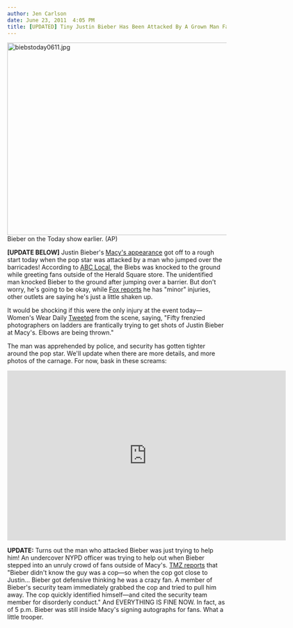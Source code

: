 ```yaml
---
author: Jen Carlson
date: June 23, 2011  4:05 PM
title: [UPDATED] Tiny Justin Bieber Has Been Attacked By A Grown Man Fan At Macy's
---
```


<p><span class="mt-enclosure mt-enclosure-image" style="display: inline;"> <img alt="biebstoday0611.jpg" src="https://web.archive.org/web/20120605231842im_/http://gothamist.com/attachments/arts_jen/biebstoday0611.jpg" width="640" height="442" class="image-none"> </span><br>
<span class="photo_caption">Bieber on the Today show earlier. (AP)</span></p>

<p><strong>[UPDATE BELOW]</strong> Justin Bieber&apos;s <a href="https://web.archive.org/web/20120605231842/http://gothamist.com/2011/06/22/biebers_minions_already_taking_over.php">Macy&apos;s appearance</a> got off to a rough start today when the pop star was attacked by a man who jumped over the barricades! According to <a href="https://web.archive.org/web/20120605231842/http://abclocal.go.com/wabc/story?section=news/local/new_york&amp;id=8208674">ABC Local</a>, the Biebs was knocked to the ground while greeting fans outside of the Herald Square store. The unidentified man knocked Bieber to the ground after jumping over a barrier. But don&apos;t worry, he&apos;s going to be okay, while <a href="https://web.archive.org/web/20120605231842/http://www.myfoxny.com/dpp/news/justin-bieber-injured-by-fan-20110623-lgf">Fox reports</a> he has &quot;minor&quot; injuries, other outlets are saying he&apos;s just a little shaken up.</p>

<p>It would be shocking if this were the only injury at the event today&#x2014;Women&apos;s Wear Daily <a href="https://web.archive.org/web/20120605231842/https://twitter.com/#!/womensweardaily/status/83980113628250112">Tweeted</a> from the scene, saying, &quot;Fifty frenzied photographers on ladders are frantically trying to get shots of Justin Bieber at Macy&apos;s. Elbows are being thrown.&quot;</p>

<p>The man was apprehended by police, and security has gotten tighter around the pop star. We&apos;ll update when there are more details, and more photos of the carnage. For now, bask in these screams:</p>

<p><iframe width="640" height="390" src="https://web.archive.org/web/20120605231842if_/http://www.youtube.com/embed/u2UdqH6_-Wc" frameborder="0" allowfullscreen></iframe></p>

<p><strong>UPDATE:</strong> Turns out the man who attacked Bieber was just trying to help him! An undercover NYPD officer was trying to help out when Bieber stepped into an unruly crowd of fans outside of Macy&apos;s. <a href="https://web.archive.org/web/20120605231842/http://www.tmz.com/2011/06/23/justin-bieber-undercover-police-clash-cops-nypd-macys-security-team-disorderly-conduct/">TMZ reports</a> that &quot;Bieber didn&apos;t know the guy was a cop&#x2014;so when the cop got close to Justin... Bieber got defensive thinking he was a crazy fan.  A member of Bieber&apos;s security team immediately grabbed the cop and tried to pull him away. The cop quickly identified himself&#x2014;and cited the security team member for disorderly conduct.&quot; And EVERYTHING IS FINE NOW. In fact, as of 5 p.m. Bieber was still inside Macy&apos;s signing autographs for fans. What a little trooper.</p>